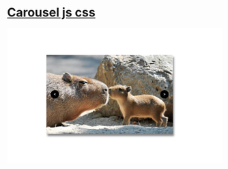 # [Carousel  js css](https://caro-oviedo.github.io/carousel-js-css/)


<a href="https://caro-oviedo.github.io/carousel-js-css/>"> <img src="img/carousel.png"> </a>
